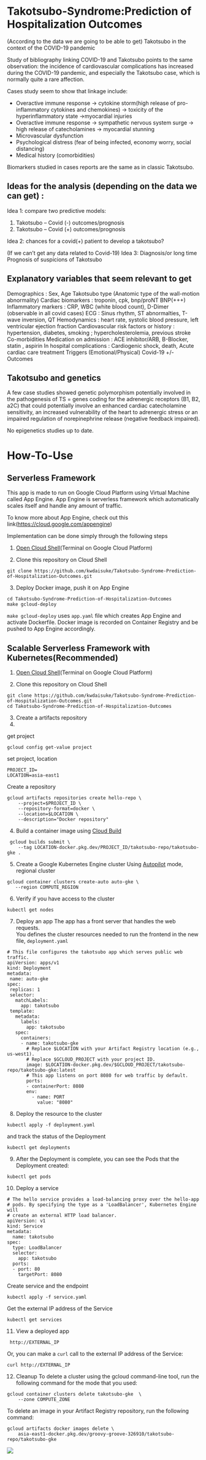 # Takotsubo-Syndrome:Prediction of Hospitalization Outcomes

(According to the data we are going to be able to get)
Takotsubo in the context of the COVID-19 pandemic

Study of bibliography linking COVID-19 and Takotsubo points to the same observation: the incidence of cardiovascular complications has increased during the COVID-19 pandemic, and especially the Takotsubo case, which is normally quite a rare affection. 

Cases study seem to show that linkage include:
-	Overactive immune response -> cytokine storm(high release of pro-inflammatory cytokines and chemokines) -> toxicity of the hyperinflammatory state ->myocardial injuries
-	Overactive immune response -> sympathetic nervous system surge -> high release of catecholamines -> myocardial stunning
-	Microvascular dysfunction
-	Psychological distress (fear of being infected, economy worry, social distancing)
-	Medical history (comorbidities)

Biomarkers studied in cases reports are the same as in classic Takotsubo. 

## Ideas for the analysis (depending on the data we can get) :

Idea 1: compare two predictive models:
1)	Takotsubo – Covid (-) outcomes/prognosis
2)	Takotsubo – Covid (+) outcomes/prognosis

Idea 2: chances for a covid(+) patient to develop a takotsubo? 

(If we can’t get any data related to Covid-19)
Idea 3: Diagnosis/or long time Prognosis of suspicions of Takotsubo


## Explanatory variables that seem relevant to get

Demographics : Sex, Age
Takotsubo type (Anatomic type of the wall-motion abnormality)
Cardiac biomarkers : troponin, cpk, bnp/proNT BNP(+++)
Inflammatory markers : CRP, WBC (white blood count), D-Dimer (observable in all covid cases)
ECG : Sinus rhythm, ST abnormalties, T-wave inversion, QT
Hemodynamics : heart rate, systolic blood pressure, left ventricular ejection fraction
Cardiovascular risk factors or history : hypertension, diabetes, smoking ; hypercholesterolemia, previous stroke
Co-morbidities 
Medication on admission : ACE inhibitor/ARB, B-Blocker, statin , aspirin
In hospital complications : Cardiogenic shock, death, 
Acute cardiac care treatment
Triggers (Emotional/Physical)
Covid-19 +/-
Outcomes

## Takotsubo and genetics

A few case studies showed genetic polymorphism potentially involved in the pathogenesis of TS = genes coding for the adrenergic receptors (B1, B2, a2C) that could potentially involve an enhanced cardiac catecholamine sensitivity, an increased vulnerability of the heart to adrenergic stress or an impaired regulation of norepinephrine release (negative feedback impaired).

No epigenetics studies up to date. 

# How-To-Use

## Serverless Framework
This app is made to run on Google Cloud Platform using Virtual Machine called App Engine. App Engine is serverless framework which automatically scales itself and handle any amount of traffic.

To know more about App Engine, check out this link(https://cloud.google.com/appengine)

Implementation can be done simply through the following steps

1. [Open Cloud Shell](https://console.cloud.google.com/home/dashboard?cloudshell=true&_ga=2.225119257.208926025.1632462617-719425654.1632462579)(Terminal on Google Cloud Platform)

2. Clone this repository on Cloud Shell
```
git clone https://github.com/kwdaisuke/Takotsubo-Syndrome-Prediction-of-Hospitalization-Outcomes.git
```

3. Deploy Docker image, push it on App Engine
```
cd Takotsubo-Syndrome-Prediction-of-Hospitalization-Outcomes
make gcloud-deploy
```

`make gcloud-deploy` uses `app.yaml` file which creates App Engine and activate Dockerfile. Docker image is recorded on Container Registry and be pushed to App Engine accordingly.

## Scalable Serverless Framework with Kubernetes(Recommended)
1. [Open Cloud Shell](https://console.cloud.google.com/home/dashboard?cloudshell=true&_ga=2.225119257.208926025.1632462617-719425654.1632462579)(Terminal on Google Cloud Platform)

2. Clone this repository on Cloud Shell
```
git clone https://github.com/kwdaisuke/Takotsubo-Syndrome-Prediction-of-Hospitalization-Outcomes.git
cd Takotsubo-Syndrome-Prediction-of-Hospitalization-Outcomes
```

3. Create a artifacts repository
4. 
get project
```
gcloud config get-value project
```

set project, location
```
PROJECT_ID=
LOCATION=asia-east1
```

Create a repository 
```
gcloud artifacts repositories create hello-repo \
    --project=$PROJECT_ID \
    --repository-format=docker \
    --location=$LOCATION \
    --description="Docker repository"
 ```
 
4. Build a container image using [Cloud Build](https://cloud.google.com/build)
```
 gcloud builds submit \
    --tag LOCATION-docker.pkg.dev/PROJECT_ID/takotsubo-repo/takotsubo-gke .
 ```
 5. Create a Google Kubernetes Engine cluster
Using [Autopilot](https://cloud.google.com/kubernetes-engine/docs/concepts/autopilot-overview) mode, regional cluster
 ```
 gcloud container clusters create-auto auto-gke \
    --region COMPUTE_REGION
 ```
 
6. Verify if you have access to the cluster
 ```
 kubectl get nodes
 ```
 
7. Deploy an app
The app has a front server that handles the web requests. \
You defines the cluster resources needed to run the frontend in the new file, ```deployment.yaml```
 ```
 # This file configures the takotsubo app which serves public web traffic.
apiVersion: apps/v1
kind: Deployment
metadata:
  name: auto-gke
spec:
  replicas: 1
  selector:
    matchLabels:
      app: takotsubo
  template:
    metadata:
      labels:
        app: takotsubo
    spec:
      containers:
      - name: takotsubo-gke
        # Replace $LOCATION with your Artifact Registry location (e.g., us-west1).
        # Replace $GCLOUD_PROJECT with your project ID.
        image: $LOCATION-docker.pkg.dev/$GCLOUD_PROJECT/takotsubo-repo/takotsubo-gke:latest
        # This app listens on port 8080 for web traffic by default.
        ports:
        - containerPort: 8080
        env:
          - name: PORT
            value: "8080"
 ```
8. Deploy the resource to the cluster 
 ```
 kubectl apply -f deployment.yaml
 ```
 and track the status of the Deployment
 ```
 kubectl get deployments
 ```
9. After the Deployment is complete, you can see the Pods that the Deployment created:

```
kubectl get pods
```


10. Deploy a service

```
# The hello service provides a load-balancing proxy over the hello-app
# pods. By specifying the type as a 'LoadBalancer', Kubernetes Engine will
# create an external HTTP load balancer.
apiVersion: v1
kind: Service
metadata:
  name: takotsubo
spec:
  type: LoadBalancer
  selector:
    app: takotsubo
  ports:
  - port: 80
    targetPort: 8080
```
 
Create service and the endpoint
```
kubectl apply -f service.yaml
```

Get the external IP address of the Service
```
kubectl get services
```

11. View a deployed app
```
 http://EXTERNAL_IP 
```
Or, you can make a ```curl``` call to the external IP address of the Service:

```
curl http://EXTERNAL_IP 
```

12. Cleanup
To delete a cluster using the gcloud command-line tool, run the following command for the mode that you used:
```
gcloud container clusters delete takotsubo-gke  \
    --zone COMPUTE_ZONE
```

To delete an image in your Artifact Registry repository, run the following command:
```
gcloud artifacts docker images delete \
    asia-east1-docker.pkg.dev/groovy-groove-326910/takotsubo-repo/takotsubo-gke

```



![](https://github.com/kwdaisuke/Takotsubo-Syndrome-Prediction-of-Hospitalization-Outcomes/blob/main/Image/appimage1.png)
